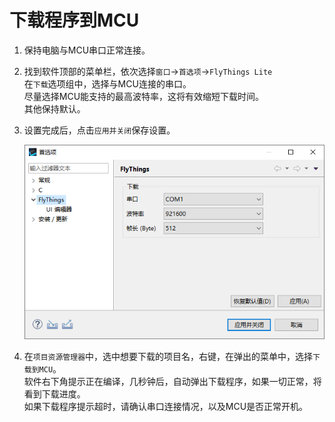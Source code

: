 # 下载程序到MCU

1. 保持电脑与MCU串口正常连接。
2. 找到软件顶部的菜单栏，依次选择`窗口`->`首选项`->`FlyThings Lite`     
   在`下载`选项组中，选择与MCU连接的串口。   
   尽量选择MCU能支持的最高波特率，这将有效缩短下载时间。  
   其他保持默认。
3. 设置完成后，点击`应用并关闭`保存设置。  
   
   ![](assets/download_to_mcu.png)   

4. 在`项目资源管理器`中，选中想要下载的项目名，右键，在弹出的菜单中，选择`下载到MCU`。   
   软件右下角提示正在编译，几秒钟后，自动弹出下载程序，如果一切正常，将看到下载进度。   
   如果下载程序提示超时，请确认串口连接情况，以及MCU是否正常开机。


  

